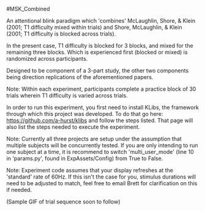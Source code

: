 #MSK_Combined

An attentional blink paradigm which 'combines' McLaughlin, Shore, & Klein (2001; T1 difficulty mixed within trials) and Shore, McLaughlin, & Klein (2001; T1 difficulty is blocked across trials). 

In the present case, T1 difficulty is blocked for 3 blocks, and mixed for the remaining three blocks. Which is experienced first (blocked or mixed) is randomized across participants.

Designed to be component of a 3-part study, the other two components being direction replications of the aforementioned papers.

Note: Within each experiment, participants complete a practice block of 30 trials wherein T1 difficulty is varied across trials.

In order to run this experiment, you first need to install KLibs, the framework through which this project was developed. To do that go here: https://github.com/a-hurst/klibs and follow the steps listed. That page will also list the steps needed to execute the experiment.

Note: Currently all three projects are setup under the assumption that multiple subjects will be concurrently tested. If you are only intending to run one subject at a time, it is recommend to switch 'multi_user_mode' (line 10 in 'params.py', found in ExpAssets/Config) from True to False.

Note: Experiment code assumes that your display refreshes at the 'standard' rate of 60Hz. If this isn't the case for you, stimulus durations will need to be adjusted to match, feel free to email Brett for clarification on this if needed.

(Sample GIF of trial sequence soon to follow)
